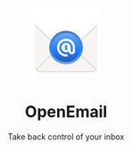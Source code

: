 <div align="center">
<img alt="" src="data/icons/hicolor/scalable/apps/com.mercata.OpenEmail.svg" width="128" height="128">

# OpenEmail

Take back control of your inbox

</div>
